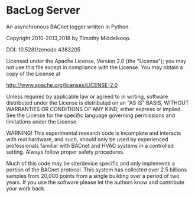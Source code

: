 # BacLog Server

An asynchronous BACnet logger written in Python.

Copyright 2010-2013,2018 by Timothy Middelkoop.

DOI: 10.5281/zenodo.4383205

Licensed under the Apache License, Version 2.0 (the "License");
you may not use this file except in compliance with the License.
You may obtain a copy of the License at

  http://www.apache.org/licenses/LICENSE-2.0

Unless required by applicable law or agreed to in writing, software
distributed under the License is distributed on an "AS IS" BASIS,
WITHOUT WARRANTIES OR CONDITIONS OF ANY KIND, either express or implied.
See the License for the specific language governing permissions and
limitations under the License.

WARNING! This experimental research code is incomplete and interacts
with real hardware, and such, should only be used by experienced
professionals familiar with BACnet and HVAC systems in a controlled
setting. Always follow proper safety procedures.

Much of this code may be site/device specific and only implements a
portion of the BACnet protocol.  This system has collected over 2.5
billions samples from 20,000 points from a single building over a
period of two years. If you use the software please let the authors
know and contribute your work back.
